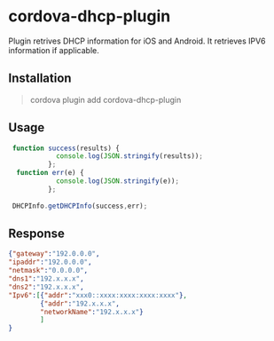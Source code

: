 # cordova-dhcp-plugin

 Plugin retrives DHCP information for iOS and Android. It retrieves IPV6 information if applicable.




## Installation

> cordova plugin add cordova-dhcp-plugin

## Usage
```js
 function success(results) {
            console.log(JSON.stringify(results));
          };
  function err(e) {
            console.log(JSON.stringify(e));
          };
 
 DHCPInfo.getDHCPInfo(success,err);
 ```
 
 ## Response
 
 ```json
 {"gateway":"192.0.0.0",
 "ipaddr":"192.0.0.0",
 "netmask":"0.0.0.0",
 "dns1":"192.x.x.x",
 "dns2":"192.x.x.x",
 "Ipv6":[{"addr":"xxx0::xxxx:xxxx:xxxx:xxxx"},
         {"addr":"192.x.x.x",
         "networkName":"192.x.x.x"}
         ]
}
 ```
